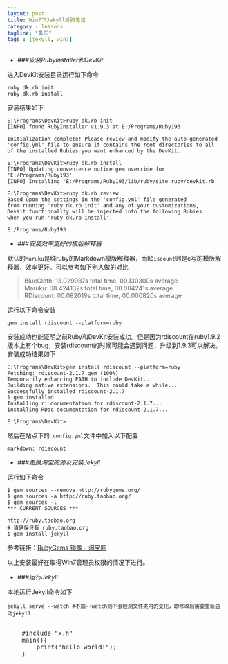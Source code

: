 ```yaml
---
layout: post
title: Win7下Jekyll折腾笔记
category : lessons
tagline: "备忘"
tags : [jekyll, win7]
---
```

* ###_安装RubyInstaller和DevKit_

进入DevKit安装目录运行如下命令

    ruby dk.rb init
    ruby dk.rb install

安装结果如下

    E:\Programs\DevKit>ruby dk.rb init
    [INFO] found RubyInstaller v1.9.3 at E:/Programs/Ruby193
        
    Initialization complete! Please review and modify the auto-generated
    'config.yml' file to ensure it contains the root directories to all
    of the installed Rubies you want enhanced by the DevKit.
        
    E:\Programs\DevKit>ruby dk.rb install
    [INFO] Updating convenience notice gem override for 'E:/Programs/Ruby193'
    [INFO] Installing 'E:/Programs/Ruby193/lib/ruby/site_ruby/devkit.rb'
        
    E:\Programs\DevKit>ruby dk.rb review
    Based upon the settings in the 'config.yml' file generated
    from running 'ruby dk.rb init' and any of your customizations,
    DevKit functionality will be injected into the following Rubies
    when you run 'ruby dk.rb install'.
        
    E:/Programs/Ruby193

* ###_安装效率更好的模版解释器_

默认的``Maruku``是纯ruby的Markdown模版解释器，而``RDiscount``则是c写的模版解释器，效率更好。可以参考如下别人做的对比

> BlueCloth: 13.029987s total time, 00.130300s average   
> Maruku: 08.424132s total time, 00.084241s average   
> RDiscount: 00.082019s total time, 00.000820s average   

运行以下命令安装

    gem install rdiscount --platform=ruby
    
安装成功也能证明之前Ruby和DevKit安装成功。但是因为rdiscount在ruby1.9.2版本上有个bug，安装rdiscount的时候可能会遇到问题，升级到1.9.3可以解决。安装成功结果如下

    E:\Programs\DevKit>gem install rdiscount --platform=ruby
    Fetching: rdiscount-2.1.7.gem (100%)
    Temporarily enhancing PATH to include DevKit...
    Building native extensions.  This could take a while...
    Successfully installed rdiscount-2.1.7
    1 gem installed
    Installing ri documentation for rdiscount-2.1.7...
    Installing RDoc documentation for rdiscount-2.1.7...
        
    E:\Programs\DevKit>

然后在站点下的``_config.yml``文件中加入以下配置

    markdown: rdiscount

* ###_更换淘宝的源及安装Jekyll_

运行如下命令

    $ gem sources --remove http://rubygems.org/
    $ gem sources -a http://ruby.taobao.org/
    $ gem sources -l
    *** CURRENT SOURCES ***
        
    http://ruby.taobao.org
    # 请确保只有 ruby.taobao.org
    $ gem install jekyll

参考链接：[RubyGems 镜像 - 淘宝网](http://ruby.taobao.org/)

以上安装最好在取得Win7管理员权限的情况下进行。

* ###_运行Jekyll_

本地运行Jekyll命令如下

    jekyll serve --watch #不加--watch则不会检测文件夹内的变化，即修改后需要重新启动jekyll



<pre class="prettyprint">

    #include "x.h"
    main(){
        print("hello world!");
    }
    
</pre>
    






